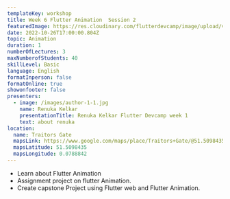 ```yaml
---
templateKey: workshop
title: Week 6 Flutter Animation  Session 2
featuredImage: https://res.cloudinary.com/flutterdevcamp/image/upload/v1661175575/flutterdevcamp/venue_basement_1_z98zdq.jpg
date: 2022-10-26T17:00:00.804Z
topic: Animation
duration: 1
numberOfLectures: 3
maxNumberofStudents: 40
skillLevel: Basic
language: English
formatInperson: false
formatOnline: true
showonfooter: false
presenters:
  - image: /images/author-1-1.jpg
    name: Renuka Kelkar
    presentationTitle: Renuka Kelkar Flutter Devcamp week 1
    text: about renuka
location:
  name: Traitors Gate
  mapsLink: https://www.google.com/maps/place/Traitors+Gate/@51.5098435,-0.0788842,19z/data=!4m5!3m4!1s0x4876030dd752a1c5:0x4a35f7c87ee9c96!8m2!3d51.5098435!4d-0.0784241
  mapsLatitude: 51.5098435
  mapsLongitude: 0.0788842
---
```

- Learn about Flutter Animation
- Assignment project on flutter Animation.
- Create capstone Project using Flutter web and Flutter Animation.
